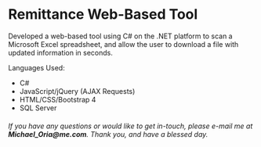 # Remittance Web-Based Tool

<p>Developed a web-based tool using C# on the .NET platform to scan a Microsoft Excel spreadsheet, and allow the user to download a file with updated information in seconds.</p>

<p>Languages Used:</p>

<ul>
  <li>C#</li>
  <li>JavaScript/jQuery (AJAX Requests)</li>
  <li>HTML/CSS/Bootstrap 4</li>
  <li>SQL Server</li>
</ul>

<h6>If you have any questions or would like to get in-touch, please e-mail me at <strong>Michael_Oria@me.com</strong>. Thank you, and have a blessed day.</h6>

